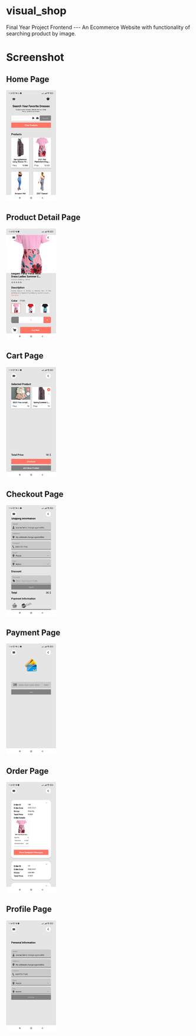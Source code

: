 # visual_shop
Final Year Project Frontend --- An Ecommerce Website with functionality of searching product by image.

# Screenshot <br>

## Home Page <br>
<img height='300px' src="https://github.com/MentorUsama/visual_shop_frontend/blob/main/screenshots/home_page.jpeg" />

## Product Detail Page <br>
<img height='300px' src="https://github.com/MentorUsama/visual_shop_frontend/blob/main/screenshots/product_detail_page.jpeg" />

## Cart Page <br>
<img height='300px' src="https://github.com/MentorUsama/visual_shop_frontend/blob/main/screenshots/cart_page.jpeg" />

## Checkout Page <br>
<img height='300px' src="https://github.com/MentorUsama/visual_shop_frontend/blob/main/screenshots/check_out_page.jpeg" />

## Payment Page <br>
<img height='300px' src="https://github.com/MentorUsama/visual_shop_frontend/blob/main/screenshots/payment_credit_card_page.jpeg" />

## Order Page <br>
<img height='300px' src="https://github.com/MentorUsama/visual_shop_frontend/blob/main/screenshots/order_page.jpeg" />

## Profile Page <br>
<img height='300px' src="https://github.com/MentorUsama/visual_shop_frontend/blob/main/screenshots/profile_page.jpeg" />
